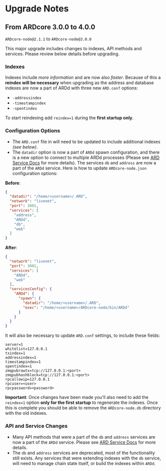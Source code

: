 # Upgrade Notes

## From ARDcore 3.0.0 to 4.0.0

`ARDcore-node@2.1.1` to `ARDcore-node@3.0.0`

This major upgrade includes changes to indexes, API methods and services. Please review below details before upgrading.

### Indexes

Indexes include *more information* and are now also *faster*. Because of this a **reindex will be necessary** when upgrading as the address and database indexes are now a part of ARDd with three new `ARD.conf` options:
- `-addressindex`
- `-timestampindex`
- `-spentindex`

To start reindexing add `reindex=1` during the **first startup only**.

### Configuration Options

- The `ARD.conf` file in will need to be updated to include additional indexes *(see below)*.
- The `datadir` option is now a part of `ARDd` spawn configuration, and there is a new option to connect to multiple ARDd processes (Please see [ARD Service Docs](services/ARDd.md) for more details). The services `db` and `address` are now a part of the `ARDd` service. Here is how to update `ARDcore-node.json` configuration options:

**Before**:
```json
{
  "datadir": "/home/<username>/.ARD",
  "network": "livenet",
  "port": 3001,
  "services": [
    "address",
    "ARDd",
    "db",
    "web"
  ]
}
```

**After**:
```json
{
  "network": "livenet",
  "port": 3001,
  "services": [
    "ARDd",
    "web"
  ],
  "servicesConfig": {
    "ARDd": {
      "spawn": {
        "datadir": "/home/<username>/.ARD",
        "exec": "/home/<username>/ARDcore-node/bin/ARDd"
      }
    }
  }
}
```

It will also be necessary to update `ARD.conf` settings, to include these fields:
```
server=1
whitelist=127.0.0.1
txindex=1
addressindex=1
timestampindex=1
spentindex=1
zmqpubrawtx=tcp://127.0.0.1:<port>
zmqpubhashblock=tcp://127.0.0.1:<port>
rpcallowip=127.0.0.1
rpcuser=<user>
rpcpassword=<password>
```

**Important**: Once changes have been made you'll also need to add the `reindex=1` option **only for the first startup** to regenerate the indexes. Once this is complete you should be able to remove the `ARDcore-node.db` directory with the old indexes.

### API and Service Changes
- Many API methods that were a part of the `db` and `address` services are now a part of the `ARDd` service. Please see [ARD Service Docs](services/ARDd.md) for more details.
- The `db` and `address` services are deprecated, most of the functionality still exists. Any services that were extending indexes with the `db` service, will need to manage chain state itself, or build the indexes within `ARDd`.
